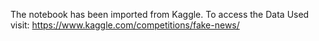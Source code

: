 The notebook has been imported from Kaggle. 
To access the Data Used visit: https://www.kaggle.com/competitions/fake-news/
